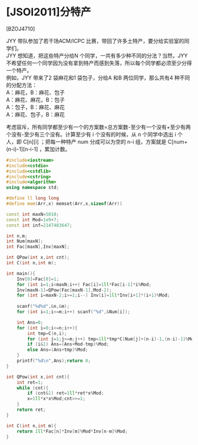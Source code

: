 # [JSOI2011]分特产
[BZOJ4710]

JYY 带队参加了若干场ACM/ICPC 比赛，带回了许多土特产，要分给实验室的同学们。  
JYY 想知道，把这些特产分给N 个同学，一共有多少种不同的分法？当然，JYY 不希望任何一个同学因为没有拿到特产而感到失落，所以每个同学都必须至少分得一个特产。  
例如，JYY 带来了2 袋麻花和1 袋包子，分给A 和B 两位同学，那么共有4 种不同的分配方法：  
A：麻花，B：麻花、包子  
A：麻花、麻花，B：包子  
A：包子，B：麻花、麻花  
A：麻花、包子，B：麻花

考虑容斥，所有同学都至少有一个的方案数=总方案数-至少有一个没有+至少有两个没有-至少有三个没有。计算至少有 i 个没有的时候，从 n 个同学中选出 i 个人，即 C[n][i] ；把每一种特产 num 分成可以为空的 n-i 组，方案就是 C[num+(n-i)-1][n-i-1] ，累加计数。

```cpp
#include<iostream>
#include<cstdio>
#include<cstdlib>
#include<cstring>
#include<algorithm>
using namespace std;

#define ll long long
#define mem(Arr,x) memset(Arr,x,sizeof(Arr))

const int maxN=5010;
const int Mod=1e9+7;
const int inf=2147483647;

int n,m;
int Num[maxN];
int Fac[maxN],Inv[maxN];

int QPow(int x,int cnt);
int C(int n,int m);

int main(){
	Inv[0]=Fac[0]=1;
	for (int i=1;i<maxN;i++) Fac[i]=1ll*Fac[i-1]*i%Mod;
	Inv[maxN-1]=QPow(Fac[maxN-1],Mod-2);
	for (int i=maxN-2;i>=1;i--) Inv[i]=1ll*Inv[i+1]*(i+1)%Mod;
	
	scanf("%d%d",&n,&m);
	for (int i=1;i<=m;i++) scanf("%d",&Num[i]);

	int Ans=0;
	for (int i=0;i<=n;i++){
		int tmp=C(n,i);
		for (int j=1;j<=m;j++) tmp=1ll*tmp*C(Num[j]+(n-i)-1,(n-i)-1)%Mod;
		if (i&1) Ans=(Ans+Mod-tmp)%Mod;
		else Ans=(Ans+tmp)%Mod;
	}
	printf("%d\n",Ans);return 0;
}

int QPow(int x,int cnt){
	int ret=1;
	while (cnt){
		if (cnt&1) ret=1ll*ret*x%Mod;
		x=1ll*x*x%Mod;cnt>>=1;
	}
	return ret;
}

int C(int n,int m){
	return 1ll*Fac[n]*Inv[m]%Mod*Inv[n-m]%Mod;
}
```